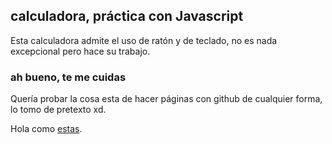 ## calculadora, práctica con Javascript

Esta calculadora admite el uso de ratón y de teclado, no es nada excepcional pero hace su trabajo.


### ah bueno, te me cuidas
Quería probar la cosa esta de hacer páginas con github de cualquier forma, lo tomo de pretexto xd.


Hola como [estas](https://www.youtube.com/watch?v=tR1nHnEL3PM).
